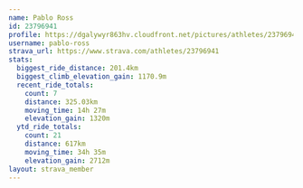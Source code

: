 ```yaml
---
name: Pablo Ross
id: 23796941
profile: https://dgalywyr863hv.cloudfront.net/pictures/athletes/23796941/14615399/1/large.jpg
username: pablo-ross
strava_url: https://www.strava.com/athletes/23796941
stats:
  biggest_ride_distance: 201.4km
  biggest_climb_elevation_gain: 1170.9m
  recent_ride_totals:
    count: 7
    distance: 325.03km
    moving_time: 14h 27m
    elevation_gain: 1320m
  ytd_ride_totals:
    count: 21
    distance: 617km
    moving_time: 34h 35m
    elevation_gain: 2712m
layout: strava_member
--- 
```

